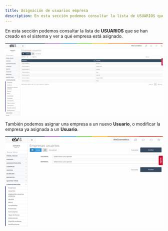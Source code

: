 ```yaml
---
title: Asignación de usuarios empresa
description: En esta sección podemos consultar la lista de USUARIOS que se han creado en el sistema y ver a qué empresa está asignado.
---
```


En esta sección podemos consultar la lista de **USUARIOS** que se han creado en el sistema y ver a qué empresa está asignado.

![Paso 2](../../../assets/tu_empresa/asignacion_usuarios_emp_1.png)

También podemos asignar una empresa a un nuevo **Usuario**, o modificar la empresa ya asignada a un **Usuario**.

![Paso 2](../../../assets/tu_empresa/asignacion_usuarios_emp_2.png)